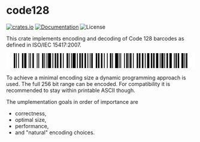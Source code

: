 # code128

[![crates.io](https://img.shields.io/crates/d/code128.svg)](https://crates.io/crates/code128)
[![Documentation](https://docs.rs/code128/badge.svg)](https://docs.rs/code128)
![License](https://img.shields.io/crates/l/code128)

This crate implements encoding and decoding of Code 128 barcodes as defined in
ISO/IEC 15417:2007.

<p align="center">
  <img src="src/code128.png" alt="Code 128 encoding 'This is a Code 128'">
</p>

To achieve a minimal encoding size a dynamic programming approach is used. The
full 256 bit range can be encoded. For compatibility it is recommended to stay
within printable ASCII though.

The umplementation goals in order of importance are

- correctness,
- optimal size,
- performance,
- and "natural" encoding choices.